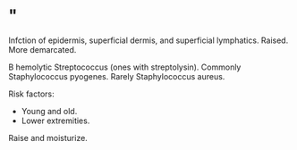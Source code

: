 # "

Infction of epidermis, superficial dermis, and superficial lymphatics.
Raised.
More demarcated.

B hemolytic Streptococcus (ones with streptolysin).
Commonly Staphylococcus pyogenes.
Rarely Staphylococcus aureus.

Risk factors:

- Young and old.
- Lower extremities.

Raise and moisturize.
